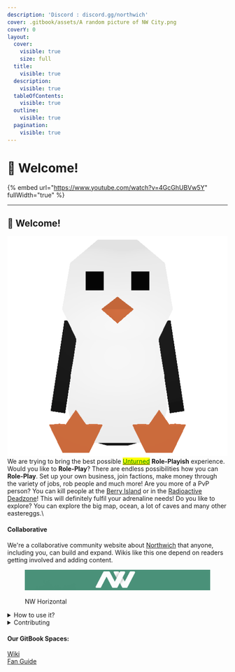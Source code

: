 ```yaml
---
description: 'Discord : discord.gg/northwich'
cover: .gitbook/assets/A random picture of NW City.png
coverY: 0
layout:
  cover:
    visible: true
    size: full
  title:
    visible: true
  description:
    visible: true
  tableOfContents:
    visible: true
  outline:
    visible: true
  pagination:
    visible: true
---
```


# 👋 Welcome!



{% embed url="https://www.youtube.com/watch?v=4GcGhUBVw5Y" fullWidth="true" %}

***

## 👋 Welcome!

<img src=".gitbook/assets/Penguin_Companion_1772 (1).png" alt="" data-size="line">We are trying to bring the best possible [<mark style="color:green;">Unturned</mark>](https://store.steampowered.com/app/304930/Unturned/) **Role-Playish** experience. Would you like to **Role-Play**? There are endless possibilities how you can **Role-Play**. Set up your own business, join factions, make money through the variety of jobs, rob people and much more! Are you more of a PvP person? You can kill people at the [Berry Island](broken-reference) or in the [Radioactive Deadzone](broken-reference)! This will definitely fulfil your adrenaline needs! Do you like to explore? You can explore the big map, ocean, a lot of caves and many other eastereggs.\


#### **Collaborative**

We're a collaborative community website about [Northwich](https://discord.com/invite/northwich) that anyone, including you, can build and expand. Wikis like this one depend on readers getting involved and adding content.

<figure><img src=".gitbook/assets/NW Long Verticle (1).png" alt=""><figcaption><p>NW Horizontal</p></figcaption></figure>

<details>

<summary>How to use it?</summary>

This space is designed for linear reading, where you can find all the information you need. Simply look to the right side where everything you want is listed.

</details>

<details>

<summary>Contributing</summary>

If you want to contribute changes, start a new change request and submit it for review. The People team will review it soon after.

</details>

#### Our GitBook Spaces:

[Wiki](http://127.0.0.1:5000/o/zv1QLXVIh7L4jgOMPlaX/s/qMJgDKOnakZGAmOwTPf9/)\
[Fan Guide ](http://127.0.0.1:5000/o/zv1QLXVIh7L4jgOMPlaX/s/okJW3rnXfN2zsjtYLUbd/)
